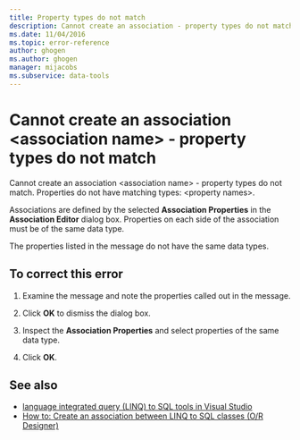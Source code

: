 ```yaml
---
title: Property types do not match
description: Cannot create an association - property types do not match. View information about this Visual Studio Object Relational Designer (O/R Designer) message.
ms.date: 11/04/2016
ms.topic: error-reference
author: ghogen
ms.author: ghogen
manager: mijacobs
ms.subservice: data-tools
---
```


# Cannot create an association &lt;association name&gt; - property types do not match

Cannot create an association \<association name> - property types do not match. Properties do not have matching types: \<property names>.

Associations are defined by the selected **Association Properties** in the **Association Editor** dialog box. Properties on each side of the association must be of the same data type.

The properties listed in the message do not have the same data types.

## To correct this error

1. Examine the message and note the properties called out in the message.

2. Click **OK** to dismiss the dialog box.

3. Inspect the **Association Properties** and select properties of the same data type.

4. Click **OK**.

## See also

- [language integrated query (LINQ) to SQL tools in Visual Studio](../data-tools/linq-to-sql-tools-in-visual-studio2.md)
- [How to: Create an association between LINQ to SQL classes (O/R Designer)](../data-tools/how-to-create-an-association-relationship-between-linq-to-sql-classes-o-r-designer.md)
